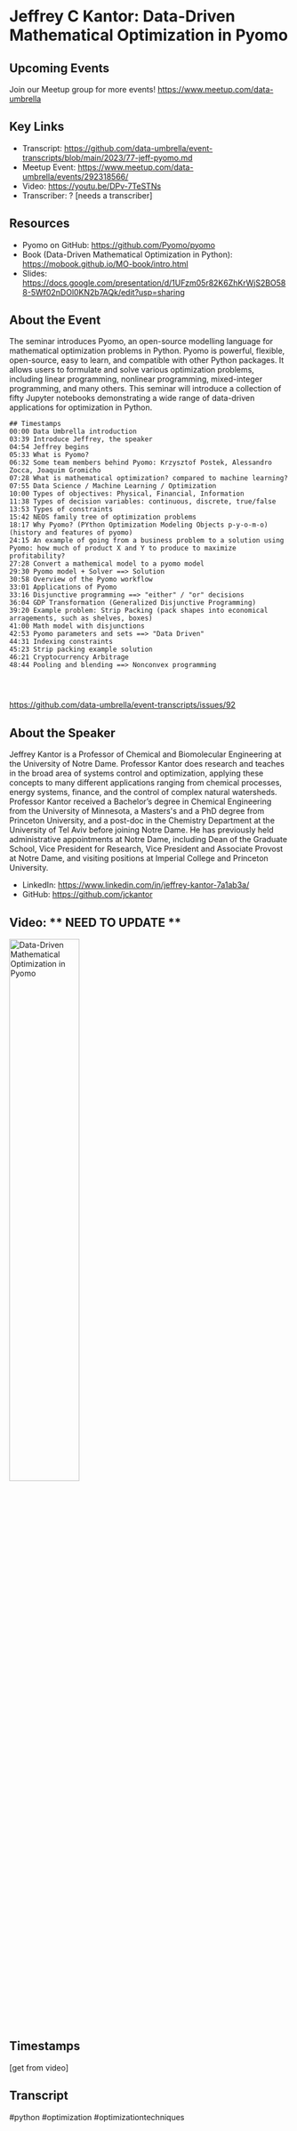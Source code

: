 # Jeffrey C Kantor: Data-Driven Mathematical Optimization in Pyomo

## Upcoming Events
Join our Meetup group for more events!
https://www.meetup.com/data-umbrella

## Key Links
- Transcript: https://github.com/data-umbrella/event-transcripts/blob/main/2023/77-jeff-pyomo.md 
- Meetup Event: https://www.meetup.com/data-umbrella/events/292318566/
- Video: https://youtu.be/DPv-7TeSTNs
- Transcriber:  ? [needs a transcriber]

## Resources
- Pyomo on GitHub: https://github.com/Pyomo/pyomo
- Book (Data-Driven Mathematical Optimization in Python): https://mobook.github.io/MO-book/intro.html
- Slides: https://docs.google.com/presentation/d/1UFzm05r82K6ZhKrWjS2BO588-5Wf02nDOl0KN2b7AQk/edit?usp=sharing

## About the Event
The seminar introduces Pyomo, an open-source modelling language for mathematical optimization problems in Python. Pyomo is powerful, flexible, open-source, easy to learn, and compatible with other Python packages. It allows users to formulate and solve various optimization problems, including linear programming, nonlinear programming, mixed-integer programming, and many others. This seminar will introduce a collection of fifty Jupyter notebooks demonstrating a wide range of data-driven applications for optimization in Python.

```
## Timestamps
00:00 Data Umbrella introduction
03:39 Introduce Jeffrey, the speaker
04:54 Jeffrey begins
05:33 What is Pyomo?
06:32 Some team members behind Pyomo: Krzysztof Postek, Alessandro Zocca, Joaquim Gromicho
07:28 What is mathematical optimization? compared to machine learning?
07:55 Data Science / Machine Learning / Optimization
10:00 Types of objectives: Physical, Financial, Information
11:38 Types of decision variables: continuous, discrete, true/false
13:53 Types of constraints
15:42 NEOS family tree of optimization problems
18:17 Why Pyomo? (PYthon Optimization Modeling Objects p-y-o-m-o) (history and features of pyomo)
24:15 An example of going from a business problem to a solution using Pyomo: how much of product X and Y to produce to maximize profitability?
27:28 Convert a mathemical model to a pyomo model
29:30 Pyomo model + Solver ==> Solution
30:58 Overview of the Pyomo workflow
33:01 Applications of Pyomo
33:16 Disjunctive programming ==> "either" / "or" decisions
36:04 GDP Transformation (Generalized Disjunctive Programming)
39:20 Example problem: Strip Packing (pack shapes into economical arragements, such as shelves, boxes)
41:00 Math model with disjunctions
42:53 Pyomo parameters and sets ==> "Data Driven"
44:31 Indexing constraints
45:23 Strip packing example solution
46:21 Cryptocurrency Arbitrage
48:44 Pooling and blending ==> Nonconvex programming




```
https://github.com/data-umbrella/event-transcripts/issues/92


## About the Speaker
Jeffrey Kantor is a Professor of Chemical and Biomolecular Engineering at the University of Notre Dame. Professor Kantor does research and teaches in the broad area of systems control and optimization, applying these concepts to many different applications ranging from chemical processes, energy systems, finance, and the control of complex natural watersheds. Professor Kantor received a Bachelor’s degree in Chemical Engineering from the University of Minnesota, a Masters's and a PhD degree from Princeton University, and a post-doc in the Chemistry Department at the University of Tel Aviv before joining Notre Dame. He has previously held administrative appointments at Notre Dame, including Dean of the Graduate School, Vice President for Research, Vice President and Associate Provost at Notre Dame, and visiting positions at Imperial College and Princeton University.

- LinkedIn: https://www.linkedin.com/in/jeffrey-kantor-7a1ab3a/
- GitHub: https://github.com/jckantor

## Video:  ** NEED TO UPDATE **
<a href="http://www.youtube.com/watch?feature=player_embedded&v=DPv-7TeSTNs" target="_blank"><img src="http://img.youtube.com/vi/DPv-7TeSTNs/0.jpg"
alt="Data-Driven Mathematical Optimization in Pyomo" width="50%" /></a>

## Timestamps
[get from video]

## Transcript


#python #optimization #optimizationtechniques

